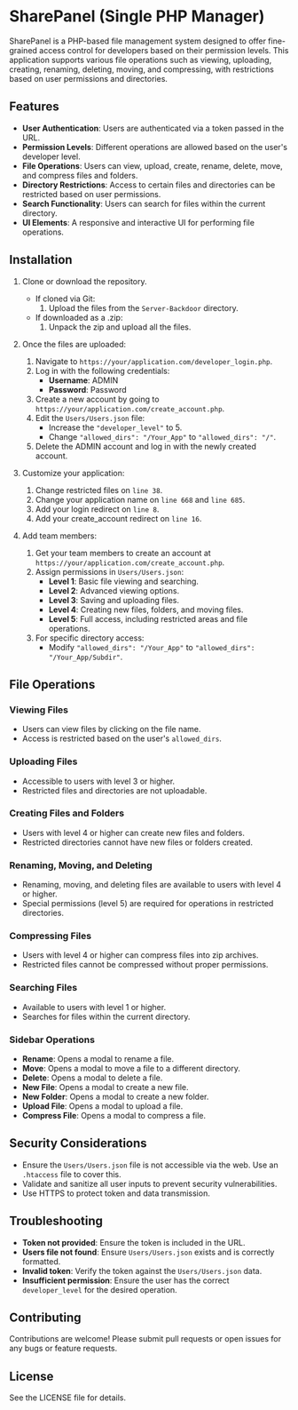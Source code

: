 # SharePanel (Single PHP Manager)

SharePanel is a PHP-based file management system designed to offer fine-grained access control for developers based on their permission levels. This application supports various file operations such as viewing, uploading, creating, renaming, deleting, moving, and compressing, with restrictions based on user permissions and directories.

## Features

- **User Authentication**: Users are authenticated via a token passed in the URL.
- **Permission Levels**: Different operations are allowed based on the user's developer level.
- **File Operations**: Users can view, upload, create, rename, delete, move, and compress files and folders.
- **Directory Restrictions**: Access to certain files and directories can be restricted based on user permissions.
- **Search Functionality**: Users can search for files within the current directory.
- **UI Elements**: A responsive and interactive UI for performing file operations.

## Installation

1. Clone or download the repository.
    - If cloned via Git:
        1. Upload the files from the `Server-Backdoor` directory.
    - If downloaded as a .zip:
        1. Unpack the zip and upload all the files.

2. Once the files are uploaded:
    1. Navigate to `https://your/application.com/developer_login.php`.
    2. Log in with the following credentials:
        - **Username**: ADMIN
        - **Password**: Password
    3. Create a new account by going to `https://your/application.com/create_account.php`.
    4. Edit the `Users/Users.json` file:
        - Increase the `"developer_level"` to 5.
        - Change `"allowed_dirs": "/Your_App"` to `"allowed_dirs": "/"`.
    5. Delete the ADMIN account and log in with the newly created account.

3. Customize your application:
    1. Change restricted files on `line 38`.
    2. Change your application name on `line 668` and `line 685`.
    3. Add your login redirect on `line 8`.
    4. Add your create_account redirect on `line 16`.

4. Add team members:
    1. Get your team members to create an account at `https://your/application.com/create_account.php`.
    2. Assign permissions in `Users/Users.json`:
        - **Level 1**: Basic file viewing and searching.
        - **Level 2**: Advanced viewing options.
        - **Level 3**: Saving and uploading files.
        - **Level 4**: Creating new files, folders, and moving files.
        - **Level 5**: Full access, including restricted areas and file operations.
    3. For specific directory access:
        - Modify `"allowed_dirs": "/Your_App"` to `"allowed_dirs": "/Your_App/Subdir"`.

## File Operations

### Viewing Files
- Users can view files by clicking on the file name.
- Access is restricted based on the user's `allowed_dirs`.

### Uploading Files
- Accessible to users with level 3 or higher.
- Restricted files and directories are not uploadable.

### Creating Files and Folders
- Users with level 4 or higher can create new files and folders.
- Restricted directories cannot have new files or folders created.

### Renaming, Moving, and Deleting
- Renaming, moving, and deleting files are available to users with level 4 or higher.
- Special permissions (level 5) are required for operations in restricted directories.

### Compressing Files
- Users with level 4 or higher can compress files into zip archives.
- Restricted files cannot be compressed without proper permissions.

### Searching Files
- Available to users with level 1 or higher.
- Searches for files within the current directory.

### Sidebar Operations
- **Rename**: Opens a modal to rename a file.
- **Move**: Opens a modal to move a file to a different directory.
- **Delete**: Opens a modal to delete a file.
- **New File**: Opens a modal to create a new file.
- **New Folder**: Opens a modal to create a new folder.
- **Upload File**: Opens a modal to upload a file.
- **Compress File**: Opens a modal to compress a file.

## Security Considerations

- Ensure the `Users/Users.json` file is not accessible via the web. Use an `.htaccess` file to cover this.
- Validate and sanitize all user inputs to prevent security vulnerabilities.
- Use HTTPS to protect token and data transmission.

## Troubleshooting

- **Token not provided**: Ensure the token is included in the URL.
- **Users file not found**: Ensure `Users/Users.json` exists and is correctly formatted.
- **Invalid token**: Verify the token against the `Users/Users.json` data.
- **Insufficient permission**: Ensure the user has the correct `developer_level` for the desired operation.

## Contributing

Contributions are welcome! Please submit pull requests or open issues for any bugs or feature requests.

## License

See the LICENSE file for details.
